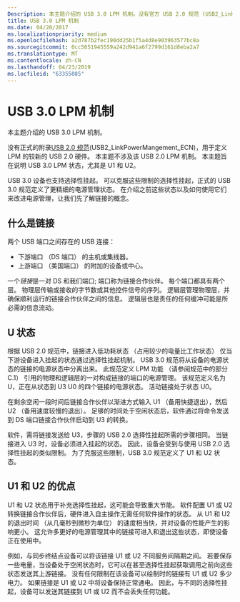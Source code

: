 ```yaml
---
Description: 本主题介绍的 USB 3.0 LPM 机制。没有官方 USB 2.0 规范 (USB2_LinkPowerMangement_ECN) 为较新的 USB 2.0 硬件定义 LPM 的附录。
title: USB 3.0 LPM 机制
ms.date: 04/20/2017
ms.localizationpriority: medium
ms.openlocfilehash: a2d787b2fec190dd25b1f5a4d8e903963577bc8a
ms.sourcegitcommit: 0cc5051945559a242d941a6f2799d161d8eba2a7
ms.translationtype: MT
ms.contentlocale: zh-CN
ms.lasthandoff: 04/23/2019
ms.locfileid: "63355085"
---
```

# <a name="usb-30-lpm-mechanism"></a>USB 3.0 LPM 机制


本主题介绍的 USB 3.0 LPM 机制。

没有正式的附录[USB 2.0 规范](https://go.microsoft.com/fwlink/p/?linkid=230961)(USB2\_LinkPowerMangement\_ECN)，用于定义 LPM 的较新的 USB 2.0 硬件。 本主题不涉及该 USB 2.0 LPM 机制。 本主题旨在说明 USB 3.0 LPM 状态，尤其是 U1 和 U2。

USB 3.0 设备也支持选择性挂起。 可以克服这些限制的选择性挂起，正式的 USB 3.0 规范定义了更精细的电源管理状态。 在介绍之前这些状态以及如何使用它们来改进电源管理，让我们先了解链接的概念。

## <a name="what-is-a-link"></a>什么是链接


两个 USB 端口之间存在的 USB 连接：

-   下游端口 （DS 端口） 的主机或集线器。
-   上游端口 （美国端口） 的附加的设备或中心。

一个*链接*是一对 DS 和我们端口; 端口称为链接合作伙伴。 每个端口都具有两个层。 物理层传输或接收的字节数或其他控件信号的序列。 逻辑层管理物理层，并确保顺利运行的链接合作伙伴之间的信息。 逻辑层也是责任的任何缓冲可能是所必需的信息流动。

## <a name="u-states"></a>U 状态


根据 USB 2.0 规范中，链接进入低功耗状态 （占用较少的电量比工作状态） 仅当下游设备进入挂起的状态通过选择性挂起机制。 USB 3.0 规范将从设备的电源状态的链接的电源状态中分离出来。 此规范定义 LPM 功能 （请参阅规范中的部分 C.1） 引用的物理和逻辑层的一对构成链接的端口的电源管理。 该规范定义名为 U，正在从状态到 U3 U0 的四个链接的电源状态。 活动链接处于状态 U0。

在剩余空闲一段时间后链接合作伙伴以渐进方式输入 U1 （备用快捷退出），然后 U2 （备用速度较慢的退出）。 足够的时间处于空闲状态后，软件通过将命令发送到 DS 端口链接合作伙伴启动到 U3 的转换。

软件，需将链接发送给 U3，步骤的 USB 2.0 选择性挂起所需的步骤相同。 当链接进入 U3 时，设备必须进入挂起的状态。 因此，设备会受到与使用 USB 2.0 选择性挂起的类似限制。 为了克服这些限制，USB 3.0 规范定义了 U1 和 U2 状态。

## <a name="advantages-of-u1-and-u2"></a>U1 和 U2 的优点


U1 和 U2 状态用于补充选择性挂起，这可能会导致重大节能。 软件配置 U1 或 U2 转换链接合作伙伴后，硬件进入自主操作无需任何软件操作的状态。 从 U1 和 U2 的退出时间 （从几毫秒到微秒为单位） 的速度相当快，并对设备的性能产生的影响更小。 这允许多更好的电源管理其中的链接可进入和退出这些状态，即使设备正在使用中。

例如，与同步终结点设备可以将该链接 U1 或 U2 不同服务间隔期之间。 若要保存一些电量，当设备处于空闲状态时，它可以在甚至选择性挂起获取调用之前向这些状态发送其上游链接。 没有任何限制在该设备可以绘制时的链接有 U1 或 U2 多少电力。 如果链接是 U1 或 U2 中将设备保持正常通电。 因此，与不同的选择性挂起，设备可以发送其链接到 U1 或 U2 而不会丢失任何功能。

 

 




